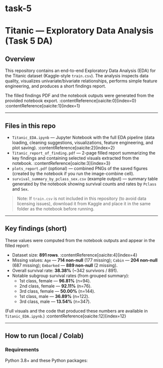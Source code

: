 # task-5
# Titanic — Exploratory Data Analysis (Task 5 DA)

## Overview
This repository contains an end-to-end Exploratory Data Analysis (EDA) for the Titanic dataset (Kaggle-style `train.csv`). The analysis inspects data quality, visualizes univariate/bivariate relationships, performs simple feature engineering, and produces a short findings report.

The filled findings PDF and the notebook outputs were generated from the provided notebook export. :contentReference[oaicite:0]{index=0} :contentReference[oaicite:1]{index=1}

---

## Files in this repo
- `Titanic_EDA.ipynb` — Jupyter Notebook with the full EDA pipeline (data loading, cleaning suggestions, visualizations, feature engineering, and plot saving). :contentReference[oaicite:2]{index=2}  
- `Titanic_report_of_finding.pdf` — 2-page filled report summarizing the key findings and containing selected visuals extracted from the notebook. :contentReference[oaicite:3]{index=3}  
- `plots_report.pdf` (optional) — combined PNGs of the saved figures (created by the notebook if you run the image-combine cell).  
- `survival_summary_by_pclass_sex.csv` (example output) — summary table generated by the notebook showing survival counts and rates by `Pclass` and `Sex`.

> Note: If `train.csv` is not included in this repository (to avoid data licensing issues), download it from Kaggle and place it in the same folder as the notebook before running.

---

## Key findings (short)
These values were computed from the notebook outputs and appear in the filled report:
- Dataset size: **891 rows**. :contentReference[oaicite:4]{index=4}  
- Missing values: `Age` — **714 non-null** (177 missing); `Cabin` — **204 non-null** (687 missing); `Embarked` — **889 non-null** (2 missing).   
- Overall survival rate: **38.38%** (~342 survivors / 891).   
- Notable subgroup survival rates (from grouped summary):  
  - 1st class, female — **96.81%** (n=94).   
  - 2nd class, female — **92.11%** (n=76).   
  - 3rd class, female — **50.00%** (n=144).   
  - 1st class, male — **36.89%** (n=122).   
  - 3rd class, male — **13.54%** (n=347). 

(Full visuals and the code that produced these numbers are available in `Titanic_EDA.ipynb`.) :contentReference[oaicite:12]{index=12}

---

## How to run (local / Colab)
### Requirements
Python 3.8+ and these Python packages:
